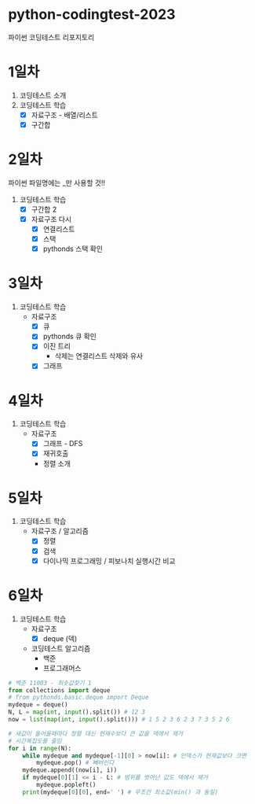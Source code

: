 # python-codingtest-2023
파이썬 코딩테스트 리포지토리

# 1일차
1. 코딩테스트 소개
2. 코딩테스트 학습
    - [x] 자료구조 - 배열/리스트
    - [x] 구간합

# 2일차
파이썬 파일명에는 _만 사용할 것!!

1. 코딩테스트 학습
    - [x] 구간합 2
    - [x] 자료구조 다시
        - [x] 연결리스트
        - [x] 스택
        - [x] pythonds 스택 확인

# 3일차
1. 코딩테스트 학습
    - 자료구조
        - [x] 큐
        - [x] pythonds 큐 확인
        - [x] 이진 트리
            - 삭제는 연결리스트 삭제와 유사
        - [x] 그래프 

# 4일차
1. 코딩테스트 학습
    - 자료구조
        - [x] 그래프 - DFS
        - [x] 재귀호출
        - 정렬 소개

# 5일차
1. 코딩테스트 학습
    - 자료구조 / 알고리즘
        - [x] 정렬
        - [x] 검색
        - [x] 다이나믹 프로그래밍 / 피보나치 실행시간 비교

# 6일차
1. 코딩테스트 학습
    - 자료구조
        - [x] deque (덱)
    - 코딩테스트 알고리즘
        - 백준
        - 프로그래머스

```python
# 백준 11003 - 최솟값찾기 1
from collections import deque
# from pythonds.basic.deque import Deque
mydeque = deque()
N, L = map(int, input().split()) # 12 3
now = list(map(int, input().split())) # 1 5 2 3 6 2 3 7 3 5 2 6

# 새값이 들어올때마다 정렬 대신 현재수보다 큰 값을 덱에서 제거
# 시간복잡도를 줄임
for i in range(N):
    while mydeque and mydeque[-1][0] > now[i]: # 인덱스가 현재값보다 크면
        mydeque.pop() # 빼버린다
    mydeque.append((now[i], i))
    if mydeque[0][1] <= i - L: # 범위를 벗어난 값도 덱에서 제거
        mydeque.popleft()
    print(mydeque[0][0], end=' ') # 무조건 최소값(min() 과 동일)
```
        

    
